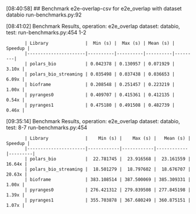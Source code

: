 [08:40:58] ## Benchmark e2e-overlap-csv for e2e_overlap with dataset databio                                                                                                                                   run-benchmarks.py:92

[08:41:02]  Benchmark Results, operation: e2e_overlap dataset: databio, test:                                                                                                                                 run-benchmarks.py:454
                                           1-2

           | Library              |  Min (s) |  Max (s) | Mean (s) | Speedup |
           |----------------------|----------|----------|----------|---------|
           | polars_bio           | 0.042378 | 0.130957 | 0.071929 |   3.10x |
           | polars_bio_streaming | 0.035498 | 0.037438 | 0.036653 |   6.09x |
           | bioframe             | 0.208548 | 0.251457 | 0.223219 |   1.00x |
           | pyranges0            | 0.409707 | 0.415361 | 0.412135 |   0.54x |
           | pyranges1            | 0.475180 | 0.491508 | 0.482739 |   0.46x |

[09:35:14]   Benchmark Results, operation: e2e_overlap dataset: databio, test: 8-7                                                                                                                            run-benchmarks.py:454

           | Library              |    Min (s) |    Max (s) |   Mean (s) | Speedup |
           |----------------------|------------|------------|------------|---------|
           | polars_bio           |  22.781745 |  23.916568 |  23.161559 |  16.64x |
           | polars_bio_streaming |  18.501279 |  18.797602 |  18.676707 |  20.63x |
           | bioframe             | 383.108514 | 387.500069 | 385.309331 |   1.00x |
           | pyranges0            | 276.421312 | 279.839508 | 277.845198 |   1.39x |
           | pyranges1            | 355.703878 | 367.680249 | 360.875151 |   1.07x |

